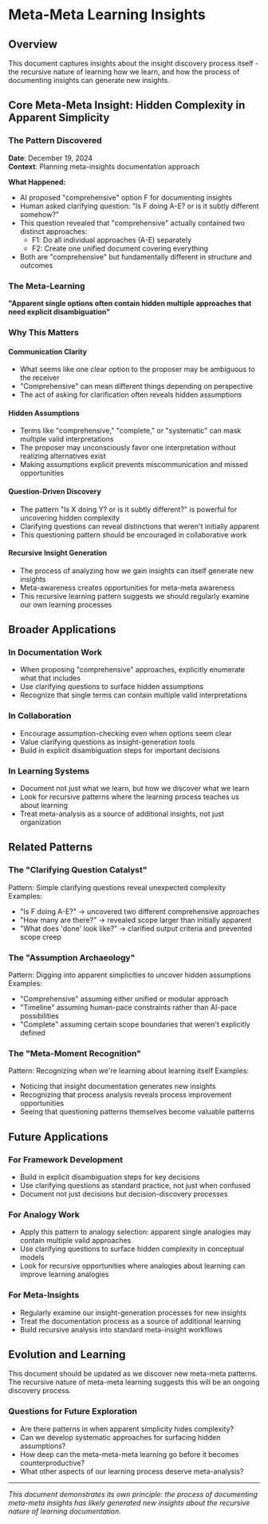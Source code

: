 # Meta-Meta Learning Insights

## Overview

This document captures insights about the insight discovery process itself - the recursive nature of learning how we learn, and how the process of documenting insights can generate new insights.

## Core Meta-Meta Insight: Hidden Complexity in Apparent Simplicity

### The Pattern Discovered
**Date**: December 19, 2024  
**Context**: Planning meta-insights documentation approach

**What Happened:**
- AI proposed "comprehensive" option F for documenting insights
- Human asked clarifying question: "Is F doing A-E? or is it subtly different somehow?"
- This question revealed that "comprehensive" actually contained two distinct approaches:
  - F1: Do all individual approaches (A-E) separately
  - F2: Create one unified document covering everything
- Both are "comprehensive" but fundamentally different in structure and outcomes

### The Meta-Learning
**"Apparent single options often contain hidden multiple approaches that need explicit disambiguation"**

### Why This Matters

#### Communication Clarity
- What seems like one clear option to the proposer may be ambiguous to the receiver
- "Comprehensive" can mean different things depending on perspective
- The act of asking for clarification often reveals hidden assumptions

#### Hidden Assumptions
- Terms like "comprehensive," "complete," or "systematic" can mask multiple valid interpretations
- The proposer may unconsciously favor one interpretation without realizing alternatives exist
- Making assumptions explicit prevents miscommunication and missed opportunities

#### Question-Driven Discovery
- The pattern "Is X doing Y? or is it subtly different?" is powerful for uncovering hidden complexity
- Clarifying questions can reveal distinctions that weren't initially apparent
- This questioning pattern should be encouraged in collaborative work

#### Recursive Insight Generation
- The process of analyzing how we gain insights can itself generate new insights
- Meta-awareness creates opportunities for meta-meta awareness
- This recursive learning pattern suggests we should regularly examine our own learning processes

## Broader Applications

### In Documentation Work
- When proposing "comprehensive" approaches, explicitly enumerate what that includes
- Use clarifying questions to surface hidden assumptions
- Recognize that single terms can contain multiple valid interpretations

### In Collaboration
- Encourage assumption-checking even when options seem clear
- Value clarifying questions as insight-generation tools
- Build in explicit disambiguation steps for important decisions

### In Learning Systems
- Document not just what we learn, but how we discover what we learn
- Look for recursive patterns where the learning process teaches us about learning
- Treat meta-analysis as a source of additional insights, not just organization

## Related Patterns

### The "Clarifying Question Catalyst"
Pattern: Simple clarifying questions reveal unexpected complexity
Examples:
- "Is F doing A-E?" → uncovered two different comprehensive approaches
- "How many are there?" → revealed scope larger than initially apparent
- "What does 'done' look like?" → clarified output criteria and prevented scope creep

### The "Assumption Archaeology" 
Pattern: Digging into apparent simplicities to uncover hidden assumptions
Examples:
- "Comprehensive" assuming either unified or modular approach
- "Timeline" assuming human-pace constraints rather than AI-pace possibilities
- "Complete" assuming certain scope boundaries that weren't explicitly defined

### The "Meta-Moment Recognition"
Pattern: Recognizing when we're learning about learning itself
Examples:
- Noticing that insight documentation generates new insights
- Recognizing that process analysis reveals process improvement opportunities
- Seeing that questioning patterns themselves become valuable patterns

## Future Applications

### For Framework Development
- Build in explicit disambiguation steps for key decisions
- Use clarifying questions as standard practice, not just when confused
- Document not just decisions but decision-discovery processes

### For Analogy Work
- Apply this pattern to analogy selection: apparent single analogies may contain multiple valid approaches
- Use clarifying questions to surface hidden complexity in conceptual models
- Look for recursive opportunities where analogies about learning can improve learning analogies

### For Meta-Insights
- Regularly examine our insight-generation processes for new insights
- Treat the documentation process as a source of additional learning
- Build recursive analysis into standard meta-insight workflows

## Evolution and Learning

This document should be updated as we discover new meta-meta patterns. The recursive nature of meta-meta learning suggests this will be an ongoing discovery process.

### Questions for Future Exploration
- Are there patterns in when apparent simplicity hides complexity?
- Can we develop systematic approaches for surfacing hidden assumptions?
- How deep can the meta-meta-meta learning go before it becomes counterproductive?
- What other aspects of our learning process deserve meta-analysis?

---

*This document demonstrates its own principle: the process of documenting meta-meta insights has likely generated new insights about the recursive nature of learning documentation.*